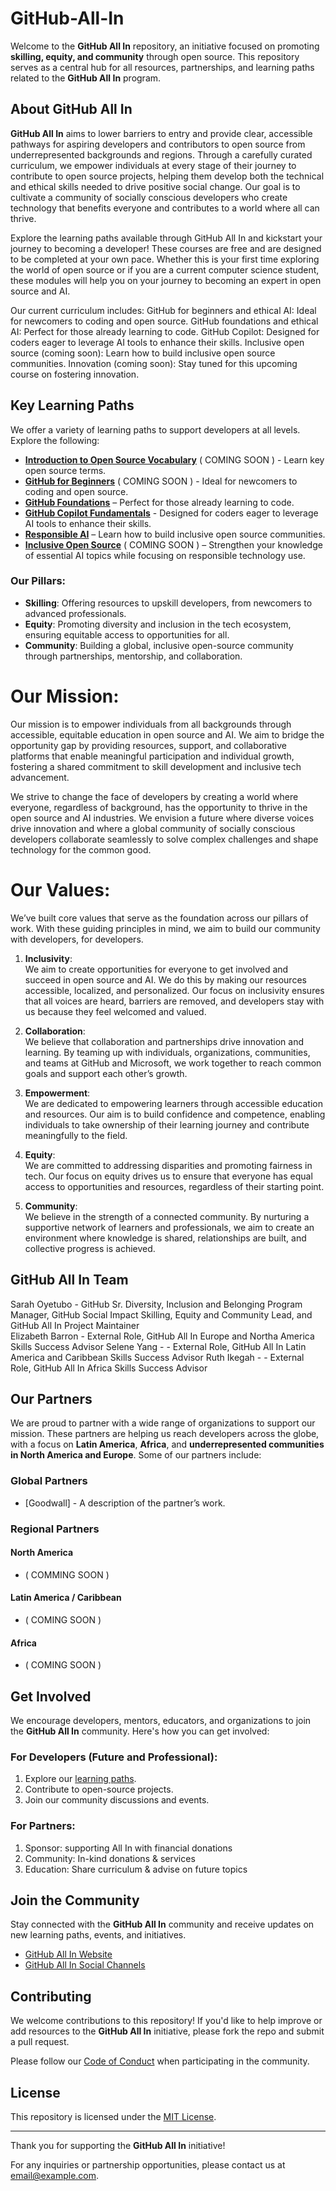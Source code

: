 
# GitHub-All-In

Welcome to the **GitHub All In** repository, an initiative focused on promoting **skilling, equity, and community** through open source. This repository serves as a central hub for all resources, partnerships, and learning paths related to the **GitHub All In** program.

## About GitHub All In

**GitHub All In** aims to lower barriers to entry and provide clear, accessible pathways for aspiring developers and contributors to open source from underrepresented backgrounds and regions. Through a carefully curated curriculum, we empower individuals at every stage of their journey to contribute to open source projects, helping them develop both the technical and ethical skills needed to drive positive social change. Our goal is to cultivate a community of socially conscious developers who create technology that benefits everyone and contributes to a world where all can thrive.

Explore the learning paths available through GitHub All In and kickstart your journey to becoming a developer! These courses are free and are designed to be completed at your own pace. Whether this is your first time exploring the world of open source or if you are a current computer science student, these modules will help you on your journey to becoming an expert in open source and AI. 

Our current curriculum includes:
GitHub for beginners and ethical AI: Ideal for newcomers to coding and open source.
GitHub foundations and ethical AI: Perfect for those already learning to code.
GitHub Copilot: Designed for coders eager to leverage AI tools to enhance their skills.
Inclusive open source (coming soon): Learn how to build inclusive open source communities.
Innovation (coming soon): Stay tuned for this upcoming course on fostering innovation.

## Key Learning Paths

We offer a variety of learning paths to support developers at all levels. Explore the following:

- [**Introduction to Open Source Vocabulary**](#) ( COMING SOON ) - Learn key open source terms. 
- [**GitHub for Beginners**](#) ( COMING SOON ) - Ideal for newcomers to coding and open source.
- [**GitHub Foundations**](https://learn.microsoft.com/en-us/collections/w1nebonx2g64nw)
 – Perfect for those already learning to code.
- [**GitHub Copilot Fundamentals**](https://learn.microsoft.com/en-us/collections/1kw6u0qjr1e8qr) - Designed for coders eager to leverage AI tools to enhance their skills.
- [**Responsible AI**](https://learn.microsoft.com/en-us/collections/w1neboxz0w8wny) – Learn how to build inclusive open source communities.
- [**Inclusive Open Source**](#) ( COMING SOON ) – Strengthen your knowledge of essential AI topics while focusing on responsible technology use.


### Our Pillars:

- **Skilling**: Offering resources to upskill developers, from newcomers to advanced professionals.
- **Equity**: Promoting diversity and inclusion in the tech ecosystem, ensuring equitable access to opportunities for all.
- **Community**: Building a global, inclusive open-source community through partnerships, mentorship, and collaboration.

# Our Mission:
Our mission is to empower individuals from all backgrounds through accessible, equitable education in open source and AI. We aim to bridge the opportunity gap by providing resources, support, and collaborative platforms that enable meaningful participation and individual growth, fostering a shared commitment to skill development and inclusive tech advancement.

We strive to change the face of developers by creating a world where everyone, regardless of background, has the opportunity to thrive in the open source and AI industries. We envision a future where diverse voices drive innovation and where a global community of socially conscious developers collaborate seamlessly to solve complex challenges and shape technology for the common good.

# Our Values:
We’ve built core values that serve as the foundation across our pillars of work. With these guiding principles in mind, we aim to build our community with developers, for developers.

1. **Inclusivity**:  
   We aim to create opportunities for everyone to get involved and succeed in open source and AI. We do this by making our resources accessible, localized, and personalized. Our focus on inclusivity ensures that all voices are heard, barriers are removed, and developers stay with us because they feel welcomed and valued.

2. **Collaboration**:  
   We believe that collaboration and partnerships drive innovation and learning. By teaming up with individuals, organizations, communities, and teams at GitHub and Microsoft, we work together to reach common goals and support each other’s growth. 

3. **Empowerment**:  
   We are dedicated to empowering learners through accessible education and resources. Our aim is to build confidence and competence, enabling individuals to take ownership of their learning journey and contribute meaningfully to the field.

4. **Equity**:  
   We are committed to addressing disparities and promoting fairness in tech. Our focus on equity drives us to ensure that everyone has equal access to opportunities and resources, regardless of their starting point.

5. **Community**:  
   We believe in the strength of a connected community. By nurturing a supportive network of learners and professionals, we aim to create an environment where knowledge is shared, relationships are built, and collective progress is achieved.


## GitHub All In Team
Sarah Oyetubo -  GitHub Sr. Diversity, Inclusion and Belonging Program Manager, GitHub Social Impact Skilling, Equity and Community Lead, and GitHub All In Project Maintainer  
Elizabeth Barron - External Role, GitHub All In Europe and Northa America Skills Success Advisor 
Selene Yang -  - External Role, GitHub All In Latin America and Caribbean Skills Success Advisor 
Ruth Ikegah -  - External Role, GitHub All In Africa Skills Success Advisor 


## Our Partners

We are proud to partner with a wide range of organizations to support our mission. 
These partners are helping us reach developers across the globe, with a focus on **Latin America**, **Africa**, and **underrepresented communities in North America and Europe**. Some of our partners include:

### Global Partners

- [Goodwall] - A description of the partner’s work.

### Regional Partners
#### North America 
- ( COMMING SOON ) 
  
#### Latin America / Caribbean 
- ( COMING SOON )

#### Africa
- ( COMING SOON )
  

## Get Involved

We encourage developers, mentors, educators, and organizations to join the **GitHub All In** community. Here's how you can get involved:

### For Developers (Future and Professional):

1. Explore our [learning paths](#).
2. Contribute to open-source projects.
3. Join our community discussions and events.

### For Partners:

1. Sponsor: supporting All In with financial donations
2. Community: In-kind donations & services
3. Education: Share curriculum & advise on future topics

## Join the Community

Stay connected with the **GitHub All In** community and receive updates on new learning paths, events, and initiatives.

- [GitHub All In Website](#)
- [GitHub All In Social Channels](#)

## Contributing

We welcome contributions to this repository! If you'd like to help improve or add resources to the **GitHub All In** initiative, please fork the repo and submit a pull request.

Please follow our [Code of Conduct](#) when participating in the community.

## License

This repository is licensed under the [MIT License](#).

---

Thank you for supporting the **GitHub All In** initiative!

For any inquiries or partnership opportunities, please contact us at [email@example.com](mailto:email@example.com).
